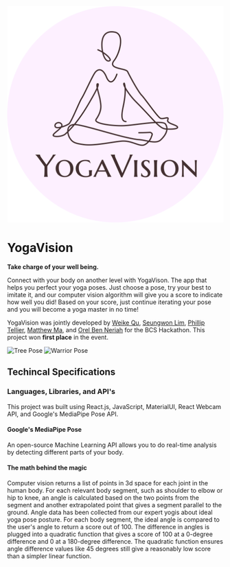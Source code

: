 ![logo](/src/media/logobg.svg)

# YogaVision

**Take charge of your well being.**

Connect with your body on another level with YogaVison. The app that helps you perfect your yoga poses. Just choose a pose, try your best to imitate it, and our computer vision algorithm will give you a score to indicate how well you did! Based on your score, just continue iterating your pose and you will become a yoga master in no time!

YogaVision was jointly developed by [Weike Qu](https://github.com/weikequ), [Seungwon Lim](https://github.com/limseung1), [Phillip Tellier](https://github.com/ptellier), [Matthew Ma](https://github.com/mamatthew), and [Orel Ben Neriah](https://github.com/orelbn) for the BCS Hackathon. This project won **first place** in the event.

![Tree Pose](src/media/tree-pose.svg)
![Warrior Pose](src/media/warrior-pose.svg)

## **Techincal Specifications**

### Languages, Libraries, and API's

This project was built using React.js, JavaScript, MaterialUI, React Webcam API, and Google's MediaPipe Pose API.

#### Google's MediaPipe Pose

An open-source Machine Learning API allows you to do real-time analysis by detecting different parts of your body. 

#### The math behind the magic

Computer vision returns a list of points in 3d space for each joint in the human body. For each relevant body segment, such as shoulder to elbow or hip to knee, an angle is calculated based on the two points from the segment and another extrapolated point that gives a segment parallel to the ground. Angle data has been collected from our expert yogis about ideal yoga pose posture. For each body segment, the ideal angle is compared to the user's angle to return a score out of 100. The difference in angles is plugged into a quadratic function that gives a score of 100 at a 0-degree difference and 0 at a 180-degree difference. The quadratic function ensures angle difference values like 45 degrees still give a reasonably low score than a simpler linear function.

<br></br>
<br></br>
